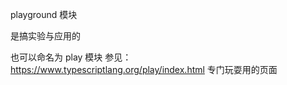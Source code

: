 playground 模块

是搞实验与应用的 


也可以命名为 play 模块
参见： https://www.typescriptlang.org/play/index.html  专门玩耍用的页面